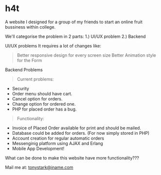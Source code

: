 # h4t

A website I designed for a group of my friends to start an online fruit bussiness within college.

We'll categorise the problem in 2 parts:
1.) UI/UX problem
2.) Backend

UI/UX problems
It requires a lot of changes like:
> Better responsive design for every screen size
> Better Animation style for the Form

Backend Problems

> Current problems:
- Security
- Order menu should have cart.
- Cancel option for orders.
- Change option for ordered one.
- PHP for placed order has a bug.

> Functionality:
- Invoice of Placed Order available for print and should be mailed.
- Database could be added for orders. (For now simply stored in PHP)
- Account creation for regular automatic orders
- Messenginig platform using AJAX and Erlang
- Mobile App Development!

What can be done to make this website have more functionality???

Mail me at: tonystark@iname.com
